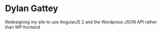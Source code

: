 # Dylan Gattey

Redesigning my site to use AngularJS 2 and the Wordpress JSON API rather than WP frontend
